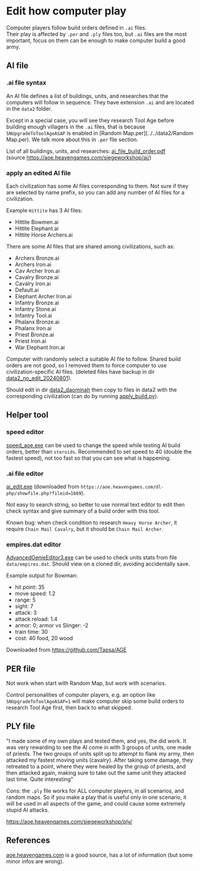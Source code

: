 # Edit how computer play

Computer players follow build orders defined in `.ai` files.  
Their play is affected by `.per` and `.ply` files too, but `.ai` files are the
most important, focus on them can be enough to make computer build a good army.

## AI file

### .ai file syntax

An AI file defines a list of buildings, units, and researches that the computers
will follow in sequence.
They have extension `.ai` and are located in the `data2` folder.

Except in a special case, you will see they research Tool Age before building
enough villagers in the `.ai` files, that is because `SNUpgradeToToolAgeASAP`
is enabled in [Random Map.per](../../data2/Random Map.per).
We talk more about this in `.per` file section.

List of all buildings, units, and researches: [ai_file_build_order.pdf](./ai_file_build_order.pdf)  
(source https://aoe.heavengames.com/siegeworkshop/ai/)

### apply an edited AI file

Each civilization has some AI files corresponding to them.
Not sure if they are selected by name prefix,
so you can add any number of AI files for a civilization.

Example `Hittite` has 3 AI files:

- Hittite Bowmen.ai
- Hittite Elephant.ai
- Hittite Horse Archers.ai

There are some AI files that are shared among civilizations, such as:

- Archers Bronze.ai
- Archers Iron.ai
- Cav Archer Iron.ai
- Cavalry Bronze.ai
- Cavalry Iron.ai
- Default.ai
- Elephant Archer Iron.ai
- Infantry Bronze.ai
- Infantry Stone.ai
- Infantry Tool.ai
- Phalanx Bronze.ai
- Phalanx Iron.ai
- Priest Bronze.ai
- Priest Iron.ai
- War Elephant Iron.ai

Computer with randomly select a suitable AI file to follow.
Shared build orders are not good,
so I removed them to force computer to use civilization-specific AI files.
(deleted files have backup in dir [data2_no_edit_20240801](../../data2_no_edit_20240801)).

Should edit in dir [data2_daominah](..) then copy to files in data2 with the
corresponding civilization (can do by running [apply_build.py](../apply_build.py)).

## Helper tool

### speed editor

[speed_aoe.exe](../tool/speed_aoe.exe) can be used to change the speed while
testing AI build orders, better than `steroids`.
Recommended to set speed to 40 (double the fastest speed), not too fast so that
you can see what is happening.

### .ai file editor

[ai_edit.exe](../tool/ai_edit.exe)
(downloaded from `https://aoe.heavengames.com/dl-php/showfile.php?fileid=1669`).

Not easy to search string, so better to use normal text editor to edit then
check syntax and give summary of a build order with this tool.

Known bug: when check condition to research `Heavy Horse Archer`,
it require `Chain Mail Cavalry`, but it should be `Chain Mail Archer`.

### empires.dat editor

[AdvancedGenieEditor3.exe](../tool/genie_engine_editor/AdvancedGenieEditor3.exe)
can be used to check units stats from file `data/empires.dat`.
Should view on a cloned dir, avoiding accidentally save.

Example output for Bowman:

* hit point: 35
* move speed: 1.2
* range: 5
* sight: 7
* attack: 3
* attack reload: 1.4
* armor: 0; armor vs Slinger: -2
* train time: 30
* cost: 40 food, 20 wood

Downloaded from https://github.com/Tapsa/AGE

## PER file

Not work when start with Random Map, but work with scenarios.

Control personalities of computer players,
e.g. an option like `SNUpgradeToToolAgeASAP=1` will make computer skip some
build orders to research Tool Age first, then back to what skipped.

## PLY file

"I made some of my own plays and tested them, and yes, the did work.
It was very rewarding to see the AI come in with 3 groups of units, one made of priests.
The two groups of units split up to attempt to flank my army,
then attacked my fastest moving units (cavalry).
After taking some damage, they retreated to a point, where they were healed by
the group of priests, and then attacked again, making sure to take out the same
unit they attacked last time. Quite interesting"

Cons: the `.ply` file works for ALL computer players, in all scenarios, and random maps.
So if you make a play that is useful only in one scenario, it will be used in
all aspects of the game, and could cause some extremely stupid AI attacks.

https://aoe.heavengames.com/siegeworkshop/ply/

## References

[aoe.heavengames.com](https://aoe.heavengames.com/) is a good source,
has a lot of information (but some minor infos are wrong).
